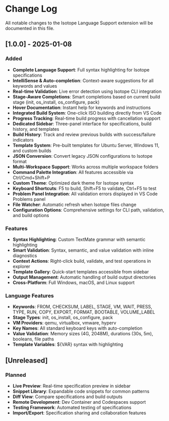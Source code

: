 # Change Log

All notable changes to the Isotope Language Support extension will be documented in this file.

## [1.0.0] - 2025-01-08

### Added
- **Complete Language Support**: Full syntax highlighting for Isotope specifications
- **IntelliSense & Auto-completion**: Context-aware suggestions for all keywords and values
- **Real-time Validation**: Live error detection using Isotope CLI integration
- **Stage-Aware Completions**: Smart completions based on current build stage (init, os_install, os_configure, pack)
- **Hover Documentation**: Instant help for keywords and instructions
- **Integrated Build System**: One-click ISO building directly from VS Code
- **Progress Tracking**: Real-time build progress with cancellation support
- **Dedicated Sidebar**: Three-panel interface for specifications, build history, and templates
- **Build History**: Track and review previous builds with success/failure indicators
- **Template System**: Pre-built templates for Ubuntu Server, Windows 11, and custom builds
- **JSON Conversion**: Convert legacy JSON configurations to Isotope format
- **Multi-Workspace Support**: Works across multiple workspace folders
- **Command Palette Integration**: All features accessible via Ctrl/Cmd+Shift+P
- **Custom Theme**: Optimized dark theme for Isotope syntax
- **Keyboard Shortcuts**: F5 to build, Shift+F5 to validate, Ctrl+F5 to test
- **Problem Panel Integration**: All validation errors displayed in VS Code Problems panel
- **File Watcher**: Automatic refresh when Isotope files change
- **Configuration Options**: Comprehensive settings for CLI path, validation, and build options

### Features
- **Syntax Highlighting**: Custom TextMate grammar with semantic highlighting
- **Smart Validation**: Syntax, semantic, and value validation with inline diagnostics
- **Context Actions**: Right-click build, validate, and test operations in explorer
- **Template Gallery**: Quick-start templates accessible from sidebar
- **Output Management**: Automatic handling of build output directories
- **Cross-Platform**: Full Windows, macOS, and Linux support

### Language Features
- **Keywords**: FROM, CHECKSUM, LABEL, STAGE, VM, WAIT, PRESS, TYPE, RUN, COPY, EXPORT, FORMAT, BOOTABLE, VOLUME_LABEL
- **Stage Types**: init, os_install, os_configure, pack
- **VM Providers**: qemu, virtualbox, vmware, hyperv
- **Key Names**: All standard keyboard keys with auto-completion
- **Value Validation**: Memory sizes (4G, 2048M), durations (30s, 5m), booleans, file paths
- **Template Variables**: ${VAR} syntax with highlighting

## [Unreleased]

### Planned
- **Live Preview**: Real-time specification preview in sidebar
- **Snippet Library**: Expandable code snippets for common patterns
- **Diff View**: Compare specifications and build outputs
- **Remote Development**: Dev Container and Codespaces support  
- **Testing Framework**: Automated testing of specifications
- **Import/Export**: Specification sharing and collaboration features
